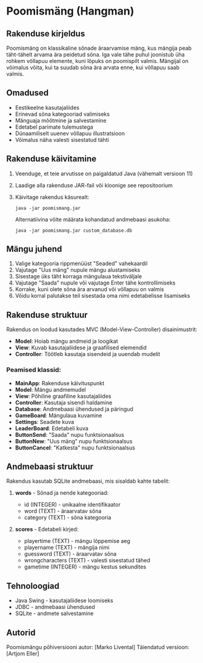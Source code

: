 # Poomismäng (Hangman)

## Rakenduse kirjeldus
Poomismäng on klassikaline sõnade äraarvamise mäng, kus mängija peab täht-tähelt arvama ära peidetud sõna. Iga vale tähe puhul joonistub üha rohkem võllapuu elemente, kuni lõpuks on poomispilt valmis. Mängijal on võimalus võita, kui ta suudab sõna ära arvata enne, kui võllapuu saab valmis.

## Omadused
- Eestikeelne kasutajaliides
- Erinevad sõna kategooriad valimiseks
- Mänguaja mõõtmine ja salvestamine
- Edetabel parimate tulemustega
- Dünaamiliselt uuenev võllapuu illustratsioon
- Võimalus näha valesti sisestatud tähti

## Rakenduse käivitamine
1. Veenduge, et teie arvutisse on paigaldatud Java (vähemalt versioon 11)
2. Laadige alla rakenduse JAR-fail või kloonige see repositoorium
3. Käivitage rakendus käsurealt:
   ```
   java -jar poomismang.jar
   ```

   Alternatiivina võite määrata kohandatud andmebaasi asukoha:
   ```
   java -jar poomismang.jar custom_database.db
   ```

## Mängu juhend
1. Valige kategooria rippmenüüst "Seaded" vahekaardil
2. Vajutage "Uus mäng" nupule mängu alustamiseks
3. Sisestage üks täht korraga mängulaua tekstiväljale
4. Vajutage "Saada" nupule või vajutage Enter tähe kontrollimiseks
5. Korrake, kuni olete sõna ära arvanud või võllapuu on valmis
6. Võidu korral palutakse teil sisestada oma nimi edetabelisse lisamiseks

## Rakenduse struktuur
Rakendus on loodud kasutades MVC (Model-View-Controller) disainimustrit:
- **Model**: Hoiab mängu andmeid ja loogikat
- **View**: Kuvab kasutajaliidese ja graafilised elemendid
- **Controller**: Töötleb kasutaja sisendeid ja uuendab mudelit

### Peamised klassid:
- **MainApp**: Rakenduse käivituspunkt
- **Model**: Mängu andmemudel
- **View**: Põhiline graafiline kasutajaliides
- **Controller**: Kasutaja sisendi haldamine
- **Database**: Andmebaasi ühendused ja päringud
- **GameBoard**: Mängulaua kuvamine
- **Settings**: Seadete kuva
- **LeaderBoard**: Edetabeli kuva
- **ButtonSend**: "Saada" nupu funktsionaalsus
- **ButtonNew**: "Uus mäng" nupu funktsionaalsus
- **ButtonCancel**: "Katkesta" nupu funktsionaalsus

## Andmebaasi struktuur
Rakendus kasutab SQLite andmebaasi, mis sisaldab kahte tabelit:
1. **words** - Sõnad ja nende kategooriad:
    - id (INTEGER) - unikaalne identifikaator
    - word (TEXT) - äraarvatav sõna
    - category (TEXT) - sõna kategooria

2. **scores** - Edetabeli kirjed:
    - playertime (TEXT) - mängu lõppemise aeg
    - playername (TEXT) - mängija nimi
    - guessword (TEXT) - äraarvatav sõna
    - wrongcharacters (TEXT) - valesti sisestatud tähed
    - gametime (INTEGER) - mängu kestus sekundites

## Tehnoloogiad
- Java Swing - kasutajaliidese loomiseks
- JDBC - andmebaasi ühendused
- SQLite - andmete salvestamine

## Autorid
Poomismängu põhiversiooni autor: [Marko Livental]
Täiendatud versioon: [Artjom Eller]